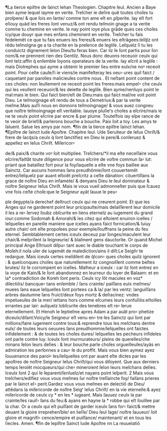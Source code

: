 ¶La tierce epiſtre de ſainct
Iehan Theologien.
Chapitre ſeul.
Ancien a Baye bien ayme
lequel iayme en verite.
Treſcher ie deſire quẽ toutes choſes
tu proſpere/ & que ſois en ſante/ comme
ton ame eſt en ꝓſperite. Iay eſt fort
eſiouy quãd les freres ſont venuz/& ont rendu teſmoin
gnage a ta verite comme tu chemine en verite. Ie nay
point ioye plus grãde ques ces choſes icy/que douyr que
mes enfans cheminent en verite.
Treſcher tu fais fedelemẽt ce que tu fais enuers les
freres/& enuers les eſtrãgees:leſq̃lz ont rẽdu teſmoĩgna
ge a ta charite en la preſence de legliſe. Leſquelz ſi tu
les conduictz dignement ſelon Dieu/tu feras bien.
Car ilz ſe ſont partis pour ſon nom/& ne prennent rien
des Gentilz. Nous donc deuons receuoir ceulx qui
ſont telz:affin q̃ enſemble ſoyons operateurs de la verite.
Iay eſcrit a legliſe : mais Diotrephes qui ayme a
obtenir le premier lieu entre eulx/ne noꝰ receoit point.
Pour ceſte cauſe/ſi ie viens/ie manifeſteray les oeu꞊
ures quil faict / caquetant par parolles malicieuſes
contre nous . Et neſtant point content de ces choſes:
non ſeullement ne receoit point les freres:mais empeſ꞊
che ceulx qui les veullent receuoir/& les deiette de legliſe.
Bien ayme/nenſuys point le mal:mais le bien.
Qui faict bien/eſt de Dieu:mais qui faict mal/ne voit
point Dieu. Le teſmoignage eſt rendu de tous
a Demetrius:& par la verite meſme.Mais auſſi nous
en donnons teſmoingnage/ & vous auez congneu que
noſtre teſmoingnage eſt veritable.
Iauoye pluſieʳs choſes a eſcrire/mais ie ne te veulx
point eſcrire par encre & par plume. Touteſfois iay eſpe
rance de te veoir de brief/& parlerons bouche a bouche.
Paix ſoit a toy. Les amys te ſaluent. Salue les
amys par nom.
¶fin de la tierce epiſtre ſainct Iehan.
¶Epiſtre de ſainct Iude Apoſtre.
Chapitre ſeul.
Ude Seruiteur de Ieſus
Chriſt/& frere de Iacq̃s/a ceulx q́ ſont
ſanctifiez en Dieu le pere/& conſeruez &
appellez en Ieſus Chriſt. Miſericor꞊

de/& paix/& charite voꝰ ſoit multipliee.
Treſchers/*il ma eſte neceſſaire vous eſcrire/faitſãt
toute diligence pour vous eſcrire de voſtre commun ſa꞊
lut: priant que bataillez fort pour la foy/laquelle a eſte
vne foys baillee aux Sainctz. Car aucuns hommes
ſans preudhõmie/ſont couuertemẽt entrez/leſquelz par
auant eſtoiẽt preſcritz a ceſte dãnation: cõuertiſſans la
grace de noſtre Dieu en infamete/ & denyans Dieu le
ſeul dominateur & noſtre Seigneur Ieſus Chriſt.
Mais ie vous vueil admonneſter puis que ſcauez
vne fois ceſte choſe:que le Seigneur ayãt ſauue le peu꞊


ple degypte/a derechef deſtruct ceulx qui ne creurent
point. Et que les Anges qui ne garderent point leur
pricipaulte/mais delaiſſerent leur domicile il les a re꞊
ſervez ſoubz obſcurite en liens eternelz au iugement du
grand iour:comme Sodomah & Amorah/& les citez qui
eſtoient enuiron icelles / leſquelles en pareille maniere
que icelles ayans faict fornication/& ſuiuy autre chair/
ont eſte propoſees pour exemple/ſouffrans la peine du
feu eternel. Semblablement certes iceulx deceuz par
ſonges/maculent leur chair/& meſpriſent la ſeigneurie/
& blaſment gens dauctorite.
Or quand Michel principal Ange Eſtriuoit diſpu꞊
tant auec le diable touchant le corps de Moſeh:il noſa
uſer de iugemẽt de malediction/ains il diſt:Le Seigñr
te redargue. Mais iceulx certes meſdiſent de q̃lcon꞊
ques choſes quilz ignorent : & quelconques choſes que
naturellement ilz congnoiſſent comme beſtes brutes/
ilz ſe corrompent en icelles. Malheur a iceulx : car ilz
ſont entrez en la voye de Kain/& ſe ſont abandonnez en
leurreur du loyer de Balaam: et en la* contradiction de
Koreh ſont peris.
Ceulx icy ſõt macules en voz* dilectiõs/ bancque꞊
tans enſemble / ſans crainte/ paiſſans eulx meſmes/
muees ſans eaue leſquelles ſont portees ca & la/ par les
ventz: languiſſans arbres dautumne ſans fruict/deux
foys mortz & deſracinez: vndes impetueuſes de la mer/
iettans hors comme eſcumes leurs confuſiõs:eſtoilles
errantes par lair: auſquelz lobſcurite des tenebres eſt re꞊
ſerue eternellement.
Et Henoh le ſeptieſme apres Adam a par auãt pro꞊
phetize diceulx/diſant:Voicy/le Seigneur eſt venu en꞊
tre ſes Sainctz qui ſont par millions/faire iugement
contre tous:& reprendre tous les meſchans dentre eulx/
de toutes leurs oeuures ſans preudhommie/leſquelles
ont faictes infidelement : & de toutes les choſes dures/
leſquelles les pecheurs infideles ont parle contre luy.
Iceulx ſont murmurateurs/ pleins de querelles/che
minans ſelon leurs deſies : & leur bouche parle choſes
orgueilleuſes/ayãs en admiration les perſonnes a cau꞊
ſe du proffit.
Mais vous bien aymez ayez ſouuenance des parol꞊
les/leſquelles ont par auant eſte dictes par les apoſtres
de noſtre Seigneur Ieſus Chriſt/qui vous diſoyent.
Que aux derniers temps ſeroiẽt mocqueurs/qui che꞊
mineroient ſelon leurs meſchans deſies. Iceulx ſont
2
qui ſe ſeparent/ſenſuelz/et nayans point leſperit.
2
Mais vous treſchers/edifiez vous vous meſmes
ſur noſtre treſſaincte foy/ faiſans prieres par le ſainct eſ꞊
perit.Gardez vous vous meſmes en delectiõ de Dieu/
attẽdans la miſericorde de noſtre Seigʳ Ieſus Chriſt/
en la vie eternelle:& ayez miſericorde de ceulx cy * en les *
iugeant. Mais ſauuez ceulx la par crainte/les rauiſ꞊
ſans du feu:& ayans en hayne la * robbe qui eſt ſouillee
par la char.
Or a ceulx qui eſt puiſſant de garder iceulx ſans for꞊
faict/& mettre deuant ſa gloire irreprehenſble/ en lieſſe/
Dieu ſeul ſage/ noſtre ſauueur/ ſoit gloire et magnifi꞊
cence/empire et puiſſance/ maintenant/ et en tous les
ſiecles. Amen.
¶fin de lepiſtre Sainct Iude Apoſtre
nn La reuuelatiõ